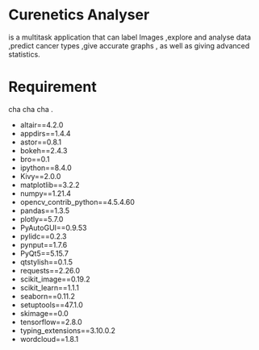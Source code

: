 # Curenetics Analyser 
is a multitask application that can label Images ,explore and analyse data ,predict cancer types ,give accurate graphs , as well as giving advanced statistics.

# Requirement

 cha cha cha .
 
* altair==4.2.0
* appdirs==1.4.4
* astor==0.8.1
* bokeh==2.4.3
* bro==0.1
* ipython==8.4.0
* Kivy==2.0.0
* matplotlib==3.2.2
* numpy==1.21.4
* opencv_contrib_python==4.5.4.60
* pandas==1.3.5
* plotly==5.7.0
* PyAutoGUI==0.9.53
* pylidc==0.2.3
* pynput==1.7.6
* PyQt5==5.15.7
* qtstylish==0.1.5
* requests==2.26.0
* scikit_image==0.19.2
* scikit_learn==1.1.1
* seaborn==0.11.2
* setuptools==47.1.0
* skimage==0.0
* tensorflow==2.8.0
* typing_extensions==3.10.0.2
* wordcloud==1.8.1
 
